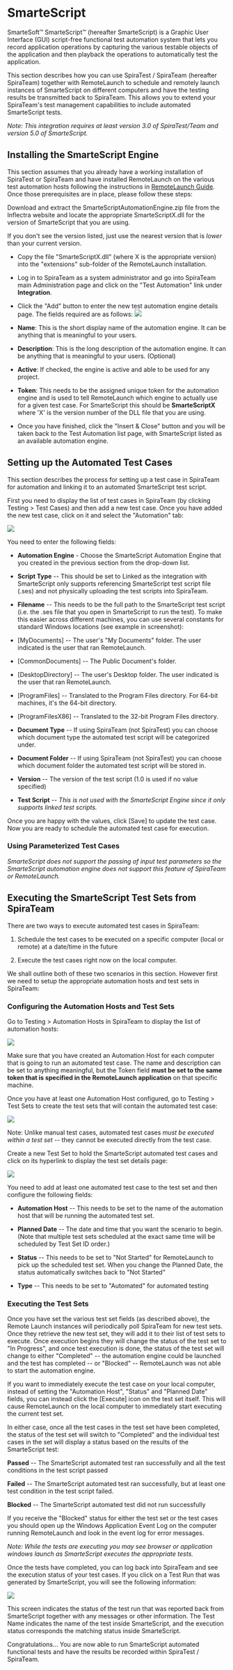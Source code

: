 # SmarteScript

SmarteSoft™ SmarteScript™ (hereafter SmarteScript) is a Graphic User
Interface (GUI) script-free functional test automation system that lets
you record application operations by capturing the various testable
objects of the application and then playback the operations to
automatically test the application.

This section describes how you can use SpiraTest / SpiraTeam (hereafter
SpiraTeam) together with RemoteLaunch to schedule and remotely launch
instances of SmarteScript on different computers and have the testing
results be transmitted back to SpiraTeam. This allows you to extend your
SpiraTeam's test management capabilities to include automated
SmarteScript tests.

*Note: This integration requires at least version 3.0 of SpiraTest/Team
and version 5.0 of SmarteScript.*

## Installing the SmarteScript Engine

This section assumes that you already have a working installation of
SpiraTest or SpiraTeam and have installed RemoteLaunch on the various
test automation hosts following the instructions in [RemoteLaunch Guide](RemoteLaunch-Guide.md).
Once those prerequisites are in place, please follow these steps:

Download and extract the SmarteScriptAutomationEngine.zip
file from the Inflectra website and locate the appropriate
SmarteScriptX.dll for the version of SmarteScript that you are using.

If you don't see the version listed, just use the nearest version that
is *lower* than your current version.

-   Copy the file "SmarteScriptX.dll" (where X is the appropriate version) into the "extensions" sub-folder of the RemoteLaunch installation.

-   Log in to SpiraTeam as a system administrator and go into SpiraTeam
main Administration page and click on the "Test Automation" link
under **Integration**.

-   Click the "Add" button to enter the new test automation engine
details page. The fields required are as follows:
![](img/SmarteScript_29.png)




-   **Name**: This is the short display name of the automation
engine. It can be anything that is meaningful to your users.

-   **Description**: This is the long description of the automation
engine. It can be anything that is meaningful to your users.
(Optional)

-   **Active**: If checked, the engine is active and able to be used
for any project.

-   **Token**: This needs to be the assigned unique token for the
automation engine and is used to tell RemoteLaunch which engine
to actually use for a given test case. For SmarteScript this
should be **SmarteScriptX** where 'X' is the version number of
the DLL file that you are using.

-   Once you have finished, click the "Insert & Close" button and you
will be taken back to the Test Automation list page, with
SmarteScript listed as an available automation engine.

## Setting up the Automated Test Cases

This section describes the process for setting up a test case in
SpiraTeam for automation and linking it to an automated SmarteScript
test script.

First you need to display the list of test cases in SpiraTeam (by
clicking Testing \> Test Cases) and then add a new test case. Once you
have added the new test case, click on it and select the "Automation"
tab:

![](img/SmarteScript_30.png)




You need to enter the following fields:

- **Automation Engine** - Choose the SmarteScript Automation Engine that
you created in the previous section from the drop-down list.

- **Script Type** -- This should be set to Linked as the integration with
SmarteScript only supports referencing SmarteScript test script file
(.ses) and not physically uploading the test scripts into SpiraTeam.

- **Filename** -- This needs to be the full path to the SmarteScript test
script (i.e. the .ses file that you open in SmarteScript to run the
test). To make this easier across different machines, you can use
several constants for standard Windows locations (see example in
screenshot):

- \[MyDocuments\] -- The user's "My Documents" folder. The user indicated
is the user that ran RemoteLaunch.

- \[CommonDocuments\] -- The Public Document's folder.

- \[DesktopDirectory\] -- The user's Desktop folder. The user indicated is
the user that ran RemoteLaunch.

- \[ProgramFiles\] -- Translated to the Program Files directory. For
64-bit machines, it's the 64-bit directory.

- \[ProgramFilesX86\] -- Translated to the 32-bit Program Files directory.

- **Document Type** -- If using SpiraTeam (not SpiraTest) you can choose
which document type the automated test script will be categorized under.

- **Document Folder** -- If using SpiraTeam (not SpiraTest) you can choose
which document folder the automated test script will be stored in.

- **Version** -- The version of the test script (1.0 is used if no value
specified)

- **Test Script** -- *This is not used with the SmarteScript Engine since
it only supports linked test scripts.*

Once you are happy with the values, click \[Save\] to update the test
case. Now you are ready to schedule the automated test case for
execution.

### Using Parameterized Test Cases

*SmarteScript does not support the passing of input test parameters so
the SmarteScript automation engine does not support this feature of
SpiraTeam or RemoteLaunch.*

## Executing the SmarteScript Test Sets from SpiraTeam

There are two ways to execute automated test cases in SpiraTeam:

1.  Schedule the test cases to be executed on a specific computer (local
or remote) at a date/time in the future

2.  Execute the test cases right now on the local computer.

We shall outline both of these two scenarios in this section. However
first we need to setup the appropriate automation hosts and test sets in
SpiraTeam:

### Configuring the Automation Hosts and Test Sets

Go to Testing \> Automation Hosts in SpiraTeam to display the list of
automation hosts:

![](img/SmarteScript_15.png)




Make sure that you have created an Automation Host for each computer
that is going to run an automated test case. The name and description
can be set to anything meaningful, but the Token field **must be set to
the same token that is specified in the RemoteLaunch application** on
that specific machine.

Once you have at least one Automation Host configured, go to Testing \>
Test Sets to create the test sets that will contain the automated test
case:

![](img/SmarteScript_31.png)




Note: Unlike manual test cases, automated test cases *must be executed
within a test set* -- they cannot be executed directly from the test
case.

Create a new Test Set to hold the SmarteScript automated test cases and
click on its hyperlink to display the test set details page:

![](img/SmarteScript_32.png)




You need to add at least one automated test case to the test set and
then configure the following fields:

-   **Automation Host** -- This needs to be set to the name of the
automation host that will be running the automated test set.

-   **Planned Date** -- The date and time that you want the scenario to
begin. (Note that multiple test sets scheduled at the exact same
time will be scheduled by Test Set ID order.)

-   **Status** -- This needs to be set to "Not Started" for RemoteLaunch
to pick up the scheduled test set. When you change the Planned Date,
the status automatically switches back to "Not Started"

-   **Type** -- This needs to be set to "Automated" for automated
testing

### Executing the Test Sets

Once you have set the various test set fields (as described above), the
Remote Launch instances will periodically poll SpiraTeam for new test
sets. Once they retrieve the new test set, they will add it to their
list of test sets to execute. Once execution begins they will change
the status of the test set to "In Progress", and once test execution is
done, the status of the test set will change to either "Completed" --
the automation engine could be launched and the test has completed -- or
"Blocked" -- RemoteLaunch was not able to start the automation engine.

If you want to immediately execute the test case on your local computer,
instead of setting the "Automation Host", "Status" and "Planned Date"
fields, you can instead click the \[Execute\] icon on the test set
itself. This will cause RemoteLaunch on the local computer to
immediately start executing the current test set.

In either case, once all the test cases in the test set have been
completed, the status of the test set will switch to "Completed" and the
individual test cases in the set will display a status based on the
results of the SmarteScript test:

**Passed** -- The SmarteScript automated test ran successfully and all
the test conditions in the test script passed

**Failed** -- The SmarteScript automated test ran successfully, but at
least one test condition in the test script failed.

**Blocked** -- The SmarteScript automated test did not run successfully

If you receive the "Blocked" status for either the test set or the test
cases you should open up the Windows Application Event Log on the
computer running RemoteLaunch and look in the event log for error
messages.

*Note: While the tests are executing you may see browser or application
windows launch as SmarteScript executes the appropriate tests.*

Once the tests have completed, you can log back into SpiraTeam and see
the execution status of your test cases. If you click on a Test Run that
was generated by SmarteScript, you will see the following information:

![](img/SmarteScript_33.png)




This screen indicates the status of the test run that was reported back
from SmarteScript together with any messages or other information. The
Test Name indicates the name of the test inside SmarteScript, and the
execution status corresponds the matching status inside SmarteScript.

Congratulations... You are now able to run SmarteScript automated
functional tests and have the results be recorded within SpiraTest /
SpiraTeam.

